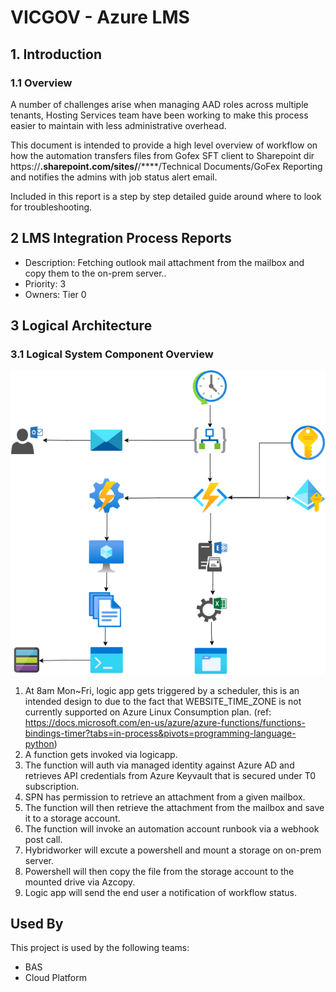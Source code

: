 # VICGOV - Azure LMS
## 1. Introduction
### 1.1	Overview

A number of challenges arise when managing AAD roles across multiple tenants, Hosting Services team have been working to make this process easier to maintain with less administrative overhead.

This document is intended to provide a high level overview of workflow on how the automation transfers files from Gofex SFT client to Sharepoint dir https://****.sharepoint.com/sites/****/****/Technical Documents/GoFex Reporting and notifies the admins with job status alert email.

Included in this report is a step by step detailed guide around where to look for troubleshooting.

## 2 LMS Integration Process Reports
- Description: Fetching outlook mail attachment from the mailbox and copy them to the on-prem server..
- Priority: 3
- Owners: Tier 0

## 3 Logical Architecture
### 3.1	Logical System Component Overview
![Figure 1: Logical Architecture Overview](./.images/workflow.png)
1. At 8am Mon~Fri, logic app gets triggered by a scheduler, this is an intended design to due to the fact that WEBSITE_TIME_ZONE is not currently supported on Azure Linux Consumption plan. (ref: https://docs.microsoft.com/en-us/azure/azure-functions/functions-bindings-timer?tabs=in-process&pivots=programming-language-python)
1. A function gets invoked via logicapp. 
1. The function will auth via managed identity against Azure AD and retrieves API credentials from Azure Keyvault that is secured under T0 subscription.
1. SPN has permission to retrieve an attachment from a given mailbox.
1. The function will then retrieve the attachment from the mailbox and save it to a storage account.
1. The function will invoke an automation account runbook via a webhook post call.
1. Hybridworker will excute a powershell and mount a storage on on-prem server.
1. Powershell will then copy the file from the storage account to the mounted drive via Azcopy.
1. Logic app will send the end user a notification of workflow status.

## Used By

This project is used by the following teams:

- BAS
- Cloud Platform